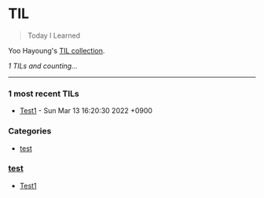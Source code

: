 # TIL
> Today I Learned

Yoo Hayoung's [TIL collection][1].


_1 TILs and counting..._

---

### 1 most recent TILs

- [Test1](test/test.md) - Sun Mar 13 16:20:30 2022 +0900

### Categories

- [test](#test)

### [test](#test)
- [Test1](test/test.md)

[1]: https://github.com/YooHayoung/TIL

